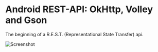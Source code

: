 # Android REST-API: OkHttp, Volley and Gson

The beginning of a R.E.S.T. (Representational State Transfer) api.




![Screenshot](https://dl.dropboxusercontent.com/u/83259317/Images/Yoda%20Android%20Networking%20I.png)
